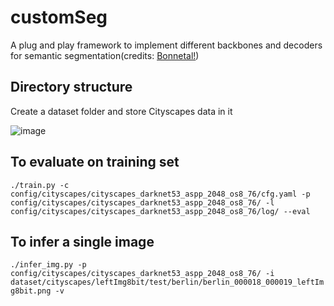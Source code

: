 # customSeg
A plug and play framework to implement different backbones and decoders for semantic segmentation(credits: [Bonnetal!](https://github.com/PRBonn/bonnetal))

## Directory structure
Create a dataset folder and store Cityscapes data in it

![image](https://user-images.githubusercontent.com/25299756/121074188-23680f00-c7f1-11eb-86fc-6759641d4f30.png)

## To evaluate on training set
```./train.py -c config/cityscapes/cityscapes_darknet53_aspp_2048_os8_76/cfg.yaml -p config/cityscapes/cityscapes_darknet53_aspp_2048_os8_76/ -l config/cityscapes/cityscapes_darknet53_aspp_2048_os8_76/log/ --eval```

## To infer a single image
```./infer_img.py -p config/cityscapes/cityscapes_darknet53_aspp_2048_os8_76/ -i dataset/cityscapes/leftImg8bit/test/berlin/berlin_000018_000019_leftImg8bit.png -v```

